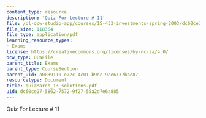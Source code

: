 ```yaml
---
content_type: resource
description: 'Quiz For Lecture # 11'
file: /ol-ocw-studio-app/courses/15-433-investments-spring-2003/dc60ce27586275729f2755a2d7e6a885_quizMarch_13_solutions.pdf
file_size: 118364
file_type: application/pdf
learning_resource_types:
- Exams
license: https://creativecommons.org/licenses/by-nc-sa/4.0/
ocw_type: OCWFile
parent_title: Exams
parent_type: CourseSection
parent_uid: a0839110-e72c-4c01-b9dc-9ae6137bbe87
resourcetype: Document
title: quizMarch_13_solutions.pdf
uid: dc60ce27-5862-7572-9f27-55a2d7e6a885
---
```

Quiz For Lecture # 11